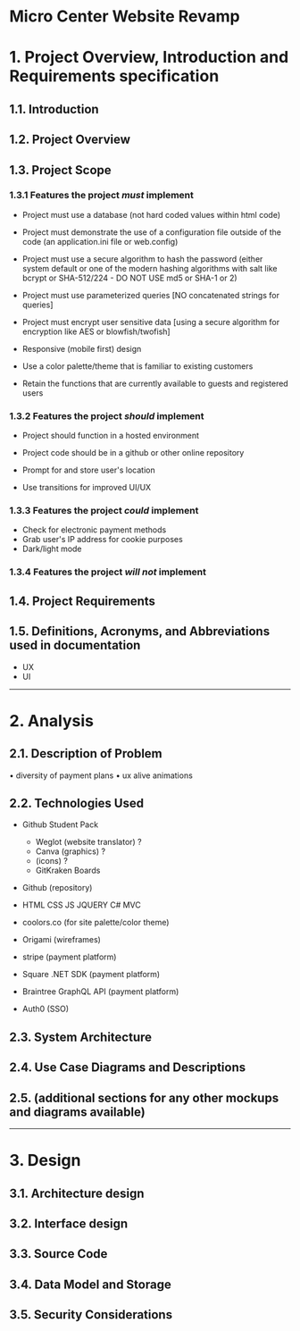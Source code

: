 # Micro Center Website Revamp


# 1. Project Overview, Introduction and Requirements specification


## 1.1. Introduction


## 1.2. Project Overview


## 1.3. Project Scope
### 1.3.1 Features the project _must_ implement
 - Project must use a database (not hard coded values within html code)
 - Project must demonstrate the use of a configuration file outside of the code (an application.ini file or web.config)
 - Project must use a secure algorithm to hash the password (either system default or one of the modern hashing algorithms with salt like bcrypt or SHA-512/224 - DO NOT USE md5 or SHA-1 or 2)
 - Project must use parameterized queries [NO concatenated strings for queries]
 - Project must encrypt user sensitive data [using a secure algorithm for encryption like AES or blowfish/twofish]

 - Responsive (mobile first) design
 - Use a color palette/theme that is familiar to existing customers
 - Retain the functions that are currently available to guests and registered users

### 1.3.2 Features the project _should_ implement
 - Project should function in a hosted environment
 - Project code should be in a github or other online repository

 - Prompt for and store user's location
 - Use transitions for improved UI/UX

### 1.3.3 Features the project _could_ implement
 - Check for electronic payment methods
 - Grab user's IP address for cookie purposes
 - Dark/light mode

### 1.3.4 Features the project _will not_ implement


## 1.4. Project Requirements


## 1.5. Definitions, Acronyms, and Abbreviations used in documentation
 - UX
 - UI


---
# 2. Analysis
## 2.1. Description of Problem
• diversity of payment plans
• ux alive animations

## 2.2. Technologies Used
 - Github Student Pack
   - Weglot (website translator) ?
   - Canva (graphics) ?
   - (icons) ?
   - GitKraken Boards
 - Github (repository)
 - HTML CSS JS JQUERY C# MVC
 - coolors.co (for site palette/color theme)
 - Origami (wireframes)

 - stripe (payment platform)
 - Square .NET SDK (payment platform)
 - Braintree GraphQL API (payment platform)
 - Auth0 (SSO)


## 2.3. System Architecture


## 2.4. Use Case Diagrams and Descriptions


## 2.5. (additional sections for any other mockups and diagrams available)


---

# 3. Design
## 3.1. Architecture design


## 3.2. Interface design


## 3.3. Source Code


## 3.4. Data Model and Storage


## 3.5. Security Considerations